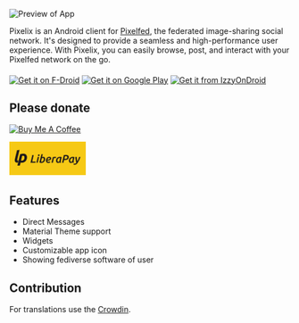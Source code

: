 ![Preview of App](https://github.com/daniebeler/pixelix/blob/59fa74d084bb78aea16d5a7ef5321b10bd8ff352/github-image.png)

Pixelix is an Android client for [Pixelfed](https://pixelfed.org/), the federated image-sharing social network.
It's designed to provide a seamless and high-performance user experience. With Pixelix, you can easily browse, post, and interact with your Pixelfed network on the go.

<a href="https://f-droid.org/packages/com.daniebeler.pfpixelix"><img alt="Get it on F-Droid" src="https://fdroid.gitlab.io/artwork/badge/get-it-on.png" height="60" align="middle"></a>
<a href="https://play.google.com/store/apps/details?id=com.daniebeler.pfpixelix"><img alt="Get it on Google Play" src="https://play.google.com/intl/en_us/badges/static/images/badges/en_badge_web_generic.png" height="60" align="middle"></a>
<a href="https://apt.izzysoft.de/fdroid/index/apk/com.daniebeler.pfpixelix"><img src="https://gitlab.com/IzzyOnDroid/repo/-/raw/master/assets/IzzyOnDroid.png" alt="Get it from IzzyOnDroid" height="60" align="middle"></a>

## Please donate

<a href="https://www.buymeacoffee.com/daniebeler" target="_blank"><img src="https://cdn.buymeacoffee.com/buttons/v2/default-yellow.png" alt="Buy Me A Coffee" style="height: 60px !important;width: 217px !important;" ></a>

<a href="https://en.liberapay.com/pixelix/" target="_blank"><img src="https://github.com/liberapay/liberapay.com/blob/master/www/assets/liberapay/logo-v2_black-on-yellow.svg" alt="Liberapay" style="height: 60px !important;"></a>

## Features
* Direct Messages
* Material Theme support
* Widgets
* Customizable app icon
* Showing fediverse software of user

## Contribution
For translations use the [Crowdin](https://crowdin.com/project/pixelix).

